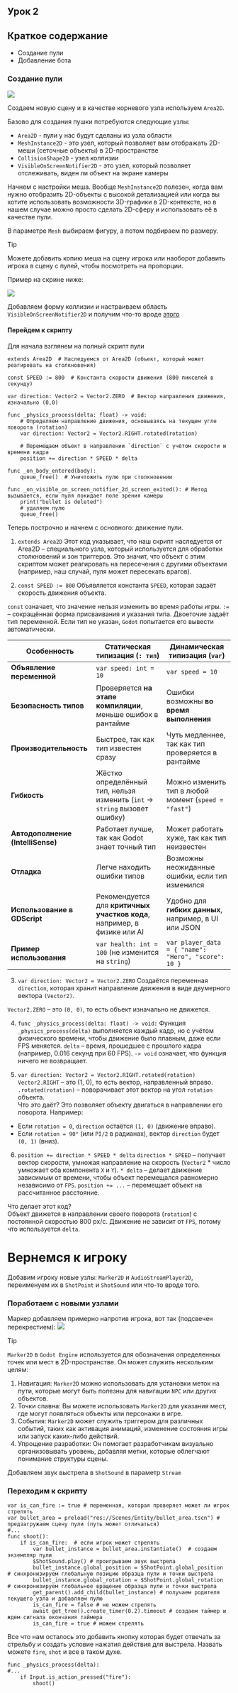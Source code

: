 ## Урок 2

## Краткое содержание
- Создание пули
- Добавление бота

### Создание пули
<img src="https://github.com/IT-Compot/Python-methodologies/blob/main/first-stage/Shooter/images/bullet_pic.jpg" id="bullet_pic">

Создаем новую сцену и в качестве корневого узла используем `Area2D`.


Базово для создания пушки потребуются следующие узлы:

* `Area2D` - пули у нас будут сделаны из узла области
* `MeshInstance2D` - это узел, который позволяет вам отображать 2D-меши (сеточные объекты) в 2D-пространстве
* `CollisionShape2D` - узел коллизии
* `VisibleOnScreenNotifier2D` - это узел, который позволяет отслеживать, виден ли объект на экране камеры

Начнем с настройки меша. Вообще `MeshInstance2D` полезен, когда вам нужно отобразить 2D-объекты с высокой детализацией или когда вы хотите использовать возможности 3D-графики в 2D-контексте, но в нашем случае можно просто сделать 2D-сферу и использовать её в качестве пули.

В параметре `Mesh` выбираем фигуру, а потом подбираем по размеру. 
>[!Tip]
>Можете добавить копию меша на сцену игрока или наоборот добавить игрока в сцену с пулей, чтобы посмотреть на пропорции.

Пример на скрине ниже:

<img src="https://github.com/IT-Compot/Python-methodologies/blob/main/first-stage/Shooter/images/mesh_screenshot.jpg">

Добавляем форму коллизии и настраиваем область `VisibleOnScreenNotifier2D` и получим что-то вроде [этого](#bullet_pic)



#### Перейдем к скрипту

Для начала взглянем на полный скрипт пули

```gdscript
extends Area2D  # Наследуемся от Area2D (объект, который может реагировать на столкновения)

const SPEED := 800  # Константа скорости движения (800 пикселей в секунду)

var direction: Vector2 = Vector2.ZERO  # Вектор направления движения, изначально (0,0)

func _physics_process(delta: float) -> void:
    # Определяем направление движения, основываясь на текущем угле поворота (rotation)
    var direction: Vector2 = Vector2.RIGHT.rotated(rotation)  

    # Перемещаем объект в направлении `direction` с учётом скорости и времени кадра
    position += direction * SPEED * delta

func _on_body_entered(body):
	queue_free()  # Уничтожить пулю при столкновении

func _on_visible_on_screen_notifier_2d_screen_exited(): # Метод вызывается, если пуля покидает поле зрения камеры
	print("bullet is deleted")
	# удаляем пулю
	queue_free() 
```

Теперь построчно и начнем с основного: движение пули.

1. `extends Area2D`
Этот код указывает, что наш скрипт наследуется от Area2D – специального узла, который используется для обработки столкновений и зон триггеров. Это значит, что объект с этим скриптом может реагировать на пересечения с другими объектами (например, наш случай, пуля может пересекать врагов).

2. `const SPEED := 800`
Объявляется константа `SPEED`, которая задаёт скорость движения объекта.

`const` означает, что значение нельзя изменить во время работы игры.
`:=` – сокращённая форма присваивания и указания типа. Двоеточие задаёт тип переменной. Если тип не указан, `Godot` попытается его вывести автоматически.

| Особенность            | Статическая типизация (`: тип`)         | Динамическая типизация (`var`)       |
|------------------------|---------------------------------|--------------------------------|
| **Объявление переменной** | `var speed: int = 10`         | `var speed = 10`               |
| **Безопасность типов**  | Проверяется **на этапе компиляции**, меньше ошибок в рантайме | Ошибки возможны **во время выполнения** |
| **Производительность**  | Быстрее, так как тип известен сразу | Чуть медленнее, так как тип проверяется в рантайме |
| **Гибкость**           | Жёстко определённый тип, нельзя изменить (`int` → `string` вызовет ошибку) | Можно изменить тип в любой момент (`speed = "fast"`) |
| **Автодополнение (IntelliSense)** | Работает лучше, так как Godot знает точный тип | Может работать хуже, так как тип неизвестен |
| **Отладка**            | Легче находить ошибки типов | Возможны неожиданные ошибки, если тип изменился |
| **Использование в GDScript** | Рекомендуется для **критичных участков кода**, например, в физике или AI | Удобно для **гибких данных**, например, в UI или JSON |
| **Пример использования** | `var health: int = 100` (не изменится на `string`) | `var player_data = { "name": "Hero", "score": 10 }` |


3. `var direction: Vector2 = Vector2.ZERO`
Создаётся переменная `direction`, которая хранит направление движения в виде двумерного вектора `(Vector2)`.

`Vector2.ZERO` – это `(0, 0)`, то есть объект изначально не движется.

4. `func _physics_process(delta: float) -> void:`
Функция `_physics_process(delta)` выполняется каждый кадр, но с учётом физического времени, чтобы движение было плавным, даже если FPS меняется.
`delta` – время, прошедшее с прошлого кадра (например, 0.016 секунд при 60 FPS).
`-> void` означает, что функция ничего не возвращает.

5. `var direction: Vector2 = Vector2.RIGHT.rotated(rotation)`
`Vector2.RIGHT` – это (1, 0), то есть вектор, направленный вправо.
`.rotated(rotation)` – поворачивает этот вектор на угол `rotation` объекта. <br>
Что это даёт?
Это позволяет объекту двигаться в направлении его поворота. Например:<br>
- Если `rotation = 0`, `direction` остаётся `(1, 0)` (движение вправо).
- Если `rotation = 90°` (или `PI/2` в радианах), вектор `direction` будет `(0, 1)` (вниз).

6. `position += direction * SPEED * delta`
`direction * SPEED` – получает вектор скорости, умножая направление на скорость (`Vector2` * число умножает оба компонента `X` и `Y`).
`* delta` – делает движение зависимым от времени, чтобы объект перемещался равномерно независимо от `FPS`.
`position += ...` – перемещает объект на рассчитанное расстояние.

Что делает этот код?<br>
Объект движется в направлении своего поворота (`rotation`) с постоянной скоростью 800 px/с.
Движение не зависит от `FPS`, потому что используется `delta`.

# Вернемся к игроку

Добавим игроку новые узлы: `Marker2D` и `AudioStreamPlayer2D`, переименуем их в `ShotPoint` и `ShotSound` или что-то вроде того.<br>

### Поработаем с новыми узлами
Маркер добавляем примерно напротив игрока, вот так (подсвечен перекрестием):
<img src='https://github.com/IT-Compot/Python-methodologies/blob/main/first-stage/Shooter/images/marker2d_player.jpg'>

>[!Tip]
>`Marker2D` в `Godot Engine` используется для обозначения определенных точек или мест в 2D-пространстве. Он может служить нескольким целям:
>1. Навигация: `Marker2D` можно использовать для установки меток на пути, которые могут быть полезны для навигации `NPC` или других объектов.<br>
>2. Точки спавна: Вы можете использовать `Marker2D` для указания мест, где могут появляться объекты или персонажи в игре.<br>
>3. События: `Marker2D` может служить триггером для различных событий, таких как активация анимаций, изменение состояния игры или запуск каких-либо действий.<br>
>4. Упрощение разработки: Он помогает разработчикам визуально организовывать уровень, добавляя метки, которые облегчают понимание структуры сцены.<br>

Добавляем звук выстрела в `ShotSound` в параметр `Stream`

### Переходим к скрипту

```gdscript
var is_can_fire := true # переменная, которая проверяет может ли игрок стрелять
var bullet_area = preload("res://Scenes/Entity/bullet_area.tscn") # предзагружаем сцену пули (путь может отличаться)
#... 
func shoot():
	if is_can_fire:  # если игрок может стрелять
		var bullet_instance = bullet_area.instantiate()  # создаем экземпляр пули
		$ShotSound.play() # проигрываем звук выстрела
		bullet_instance.global_position = $ShotPoint.global_position  # синхронизируем глобальную позицию образца пули и точки выстрела 
		bullet_instance.global_rotation = $ShotPoint.global_rotation  # синхронизируем глобальное вращение образца пули и точки выстрела 
		get_parent().add_child(bullet_instance) # получаем родителя текущего узла и добавляем пулю
		is_can_fire = false # не можем стрелять
		await get_tree().create_timer(0.2).timeout # создаем таймер и ждем сигнала окончания таймера
		is_can_fire = true # можем стрелять
```
Все что нам осталось это добавить кнопку которая будет отвечать за стрельбу и создать условие нажатия действия для выстрела. Назвать можете `fire`, `shot` и все в таком духе.
```gdscript
func _physics_process(delta):
#...
	if Input.is_action_pressed("fire"):
		shoot()
```


